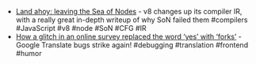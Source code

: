 - [Land ahoy: leaving the Sea of Nodes](https://v8.dev/blog/leaving-the-sea-of-nodes) - v8 changes up its compiler IR, with a really great in-depth writeup of why SoN failed them #compilers #JavaScript #v8 #node #SoN #CFG #IR
- [How a glitch in an online survey replaced the word ‘yes’ with ‘forks’](https://www.pewresearch.org/decoded/2025/03/21/how-a-glitch-in-an-online-survey-replaced-the-word-yes-with-forks/) - Google Translate bugs strike again! #debugging #translation #frontend #humor
